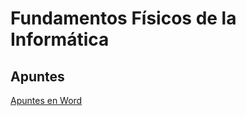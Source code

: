 # Fundamentos Físicos de la Informática

## Apuntes
[Apuntes en Word](https://docs.google.com/document/d/10GvgWkvb_jvaQQW3-FFCTrOs_l5KKvRKcswZERq0PA8/edit?usp=sharing)